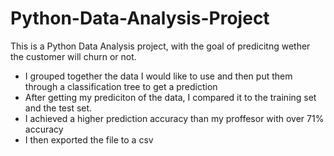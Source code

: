 # Python-Data-Analysis-Project
This is a Python Data Analysis project, with the goal of predicitng wether the customer will churn or not.
- I grouped together the data I would like to use and then put them through a classification tree to get a prediction
- After getting my prediciton of the data, I compared it to the training set and the test set.
- I achieved a higher prediction accuracy than my proffesor with over 71% accuracy
- I then exported the file to a csv
